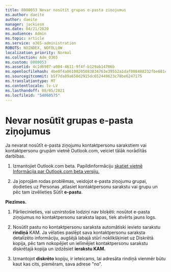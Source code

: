 ```yaml
---
title: 8000053 Nevar nosūtīt grupas e-pasta ziņojumus
ms.author: daeite
author: daeite
manager: jackiesm
ms.date: 04/21/2020
ms.audience: Admin
ms.topic: article
ms.service: o365-administration
ROBOTS: NOINDEX, NOFOLLOW
localization_priority: Normal
ms.collection: Adm_O365
ms.custom: 8000053
ms.assetid: 4c1d6987-a004-4611-9f4f-b129ab14706b
ms.openlocfilehash: 4be0f4a06100205083834763e39552a1daf008488232fbe681c3ab71e549f764
ms.sourcegitcommit: b5f7da89a650d2915dc652449623c78be6247175
ms.translationtype: MT
ms.contentlocale: lv-LV
ms.lasthandoff: 08/05/2021
ms.locfileid: "54060575"
---
```

# <a name="unable-to-send-group-emails"></a>Nevar nosūtīt grupas e-pasta ziņojumus

Ja nevarat nosūtīt e-pasta ziņojumu kontaktpersonu sarakstiem vai kontaktpersonu grupām vietnē Outlook.com, veiciet tālāk norādītās darbības.
  
1. Izmantojiet Outlook.com beta. Papildinformāciju [skatiet vietnē Informācija par Outlook.com beta versiju.](https://support.office.com/article/e2261c7f-d413-4084-8f22-21282f42d8cf)
    
2. Ja joprojām rodas problēmas, veidojot e-pasta ziņojumu grupai, dodieties uz Personas [,](https://outlook.live.com/people/)atlasiet kontaktpersonu sarakstu vai grupu un pēc tam izvēlieties Sūtīt **e-pastu**.
    
 **Piezīmes.**
  
1. Pārliecinieties, vai uznirstošie lodziņi nav bloķēti: nosūtot e-pasta ziņojumus no kontaktpersonu saraksta lapas, tiek atvērts jauns logs.
    
2. Nosūtīt pastu no kontaktpersonu saraksta automātiski ievieto sarakstu **rindiņā** KAM. Ja vēlaties paslēpt sava kontaktpersonu saraksta  detalizēto informāciju, augšējā labajā stūrī noklikšķiniet  uz Diskrētā kopija, pēc tam nokopējiet un ielīmējiet kontaktpersonu sarakstu diskrētajā kopija un izdzēsiet **ierakstu KAM.** 
    
3. Izmantojot **diskrēto** kopiju, ir ieteicams, lai  adresāta rindiņā vienmēr būtu kaut kas cits, piemēram, sava adrese "no". 
    

